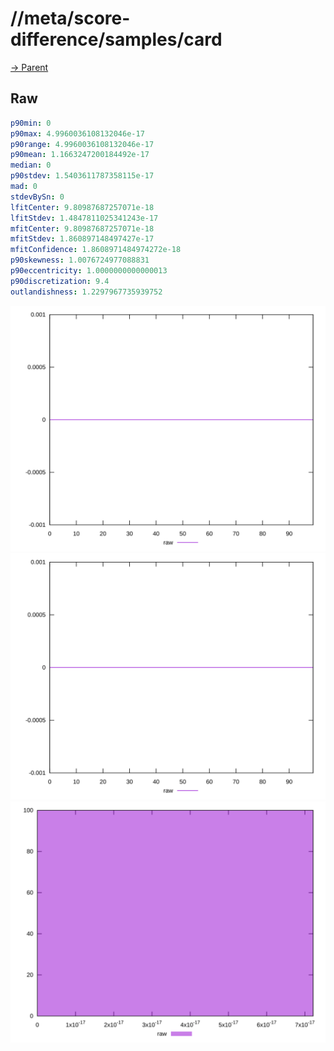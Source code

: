 
# //meta/score-difference/samples/card

[→ Parent](../..)


## Raw


```yaml
p90min: 0
p90max: 4.9960036108132046e-17
p90range: 4.9960036108132046e-17
p90mean: 1.1663247200184492e-17
median: 0
p90stdev: 1.5403611787358115e-17
mad: 0
stdevBySn: 0
lfitCenter: 9.80987687257071e-18
lfitStdev: 1.4847811025341243e-17
mfitCenter: 9.80987687257071e-18
mfitStdev: 1.860897148497427e-17
mfitConfidence: 1.8608971484974272e-18
p90skewness: 1.0076724977088831
p90eccentricity: 1.0000000000000013
p90discretization: 9.4
outlandishness: 1.2297967735939752

```

![PLOT: raw-values](./raw/values.svg)![PLOT: raw-sorted](./raw/sorted.svg)![PLOT: raw-histogram](./raw/histogram.svg)